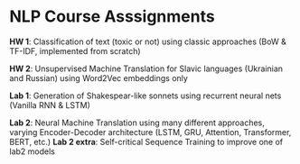 # NLP Course Asssignments

**HW 1**: Classification of text (toxic or not) using classic approaches (BoW & TF-IDF, implemented from scratch)

**HW 2**: Unsupervised Machine Translation for Slavic languages (Ukrainian and Russian) using Word2Vec embeddings only 

**Lab 1**: Generation of Shakespear-like sonnets using recurrent neural nets (Vanilla RNN & LSTM)

**Lab 2**: Neural Machine Translation using many different approaches, varying Encoder-Decoder architecture (LSTM, GRU, Attention, Transformer, BERT, etc.)
**Lab 2 extra**: Self-critical Sequence Training to improve one of lab2 models
